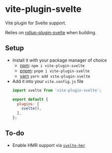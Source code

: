 # vite-plugin-svelte

Vite plugin for Svelte support.

Relies on [rollup-plugin-svelte](https://npm.im/rollup-plugin-svelte) when
building.

## Setup

- Install it with your package manager of choice
  - [npm](https://npmjs.com/get-npm): `npm i vite-plugin-svelte`
  - [pnpm](https://pnpm.js.org/en/installation): `pnpm i vite-plugin-svelte`
  - [yarn](https://classic.yarnpkg.com/en/docs/install/) `yarn add vite-plugin-svelte`
- Add it into your `vite.config.js` file  
  ```js
  import svelte from 'vite-plugin-svelte';

  export default {
    plugins: [
      svelte(),
    ],
  };
  ```

## To-do

- Enable HMR support via [`svelte-hmr`](https://github.com/rixo/svelte-hmr)
